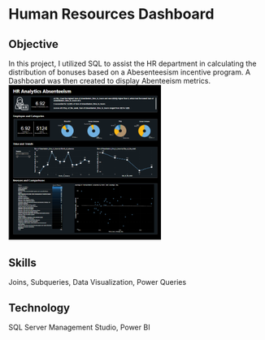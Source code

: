 <h1>Human Resources Dashboard</h1>

<h2>Objective</h2>
In this project, I utilized SQL to assist the HR department in calculating the distribution of bonuses based on a Abesenteesism incentive program. A Dashboard was then created to display Abenteeism metrics.

<img src="https://github.com/Sunny-Lai/HRDashboard/blob/main/HRDashboard.png" width="300">

<h2>Skills</h2>
Joins, Subqueries, Data Visualization, Power Queries

<h2>Technology</h2>
SQL Server Management Studio, Power BI
